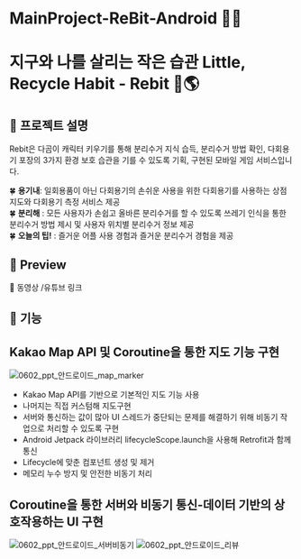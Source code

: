 # MainProject-ReBit-Android 🌈🦄

# 지구와 나를 살리는 작은 습관 Little, Recycle Habit - Rebit 🌱🌎
## 📌 프로젝트 설명 

Rebit은 다곰이 캐릭터 키우기를 통해 분리수거 지식 습득, 분리수거 방법 확인, 다회용기 포장의 3가지 환경 보호 습관을 기를 수 있도록 기획, 구현된 모바일 게임 서비스입니다.


🍀 <b>용기내</b>: 일회용품이 아닌 다회용기의 손쉬운 사용을 위한 다회용기를 사용하는 상점 지도와 다회용기 측정 서비스 제공<br>
🍀 <b>분리해</b> : 모든 사용자가 손쉽고 올바른 분리수거를 할 수 있도록 쓰레기 인식을 통한 분리수거 방법 제시 및 사용자 위치별 분리수거 정보 제공<br>
🍀 <b>오늘의 팁!</b> : 즐거운 어플 사용 경험과 즐거운 분리수거 경험을 제공<br>

## 📌 Preview
🎥 동영상
/유튜브 링크

## 📌 기능
## Kakao Map API 및 Coroutine을 통한 지도 기능 구현
![0602_ppt_안드로이드_map_marker](https://github.com/DSWU-Unicorn/MainProject-ReBit-Android/assets/71822139/c6b6ccfa-13aa-4698-bc3c-3616bd484434)

- Kakao Map API를 기반으로 기본적인 지도 기능 사용
- 나머지는 직접 커스텀해 지도구현
- 서버와 통신하는 값이 많아 UI 스레드가 중단되는 문제를 해결하기 위해 비동기 작업으로 처리할 수 있도록 구현
- Android Jetpack 라이브러리 lifecycleScope.launch을 사용해 Retrofit과 함께 통신 
- Lifecycle에 맞춘 컴포넌트 생성 및 제거
- 메모리 누수 방지 및 안전한 비동기 처리


## Coroutine을 통한 서버와 비동기 통신-데이터 기반의 상호작용하는 UI 구현

![0602_ppt_안드로이드_서버비동기](https://github.com/DSWU-Unicorn/MainProject-ReBit-Android/assets/71822139/23635dee-edf3-48ff-8125-49dfa2e58532)
![0602_ppt_안드로이드_리뷰](https://github.com/DSWU-Unicorn/MainProject-ReBit-Android/assets/71822139/39ae9839-0e4a-4a6f-b35b-d705981d7f7c)




